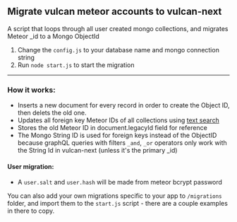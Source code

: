 ## Migrate vulcan meteor accounts to vulcan-next

A script that loops through all user created mongo collections, and migrates Meteor _id to a Mongo ObjectId

1. Change the `config.js` to your database name and mongo connection string
2. Run `node start.js` to start the migration
---

 
### How it works:
* Inserts a new document for every record in order to create the Object ID, then delets the old one.
* Updates all foreign key Meteor IDs of all collections using [text search](https://docs.mongodb.com/manual/text-search/)
* Stores the old Meteor ID in document.legacyId field for reference 
* The Mongo String ID is used for foreign keys instead of the ObjectID because graphQL queries with filters `_and`, `_or` operators only work with the String Id in vulcan-next (unless it's the primary _id)

#### User migration:
* A `user.salt` and `user.hash` will be made from meteor bcrypt password

You can also add your own migrations specific to your app to `/migrations` folder, and import them to the `start.js` script - there are a couple examples in there to copy.



